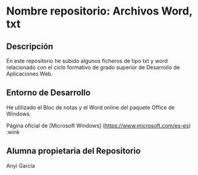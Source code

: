 # Nombre repositorio: Archivos Word, txt

## Descripción
En este repositorio he subido algunos ficheros de tipo txt y word relacionado con el ciclo formativo de grado superior de Desarrollo de Aplicaciones Web.

## Entorno de Desarrollo
He utilizado el Bloc de notas y el Word online del paquete Office de Windows.

Página oficial de [Microsoft Windows] (https://www.microsoft.com/es-es) :wink

## Alumna propietaria del Repositorio
Anyi García


